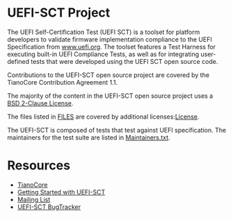 # UEFI-SCT Project

The UEFI Self-Certification Test (UEFI SCT) is a toolset
for platform developers to validate firmware implementation
compliance to the UEFI Specification from www.uefi.org.
The toolset features a Test Harness for executing
built-in UEFI Compliance Tests, as well as for integrating
user-defined tests that were developed using the
UEFI SCT open source code.

Contributions to the UEFI-SCT open source project are covered by the
TianoCore Contribution Agreement 1.1.

The majority of the content in the UEFI-SCT open source project uses a
[BSD 2-Clause License](License.txt).

The files listed in [FILES](FILES)
are covered by additional licenses:[License](License.txt).

The UEFI-SCT is composed of tests that test against UEFI specification.
The maintainers for the test suite
are listed in [Maintainers.txt](Maintainers.txt).

# Resources
* [TianoCore](http://www.tianocore.org)
* [Getting Started with UEFI-SCT](https://github.com/tianocore/tianocore.github.io/wiki/UEFI-SCT)
* [Mailing List](mailto:edk2-devel@lists.01.org?subject=[edk2-test])
* [UEFI-SCT BugTracker](https://bugzilla.tianocore.org/)
